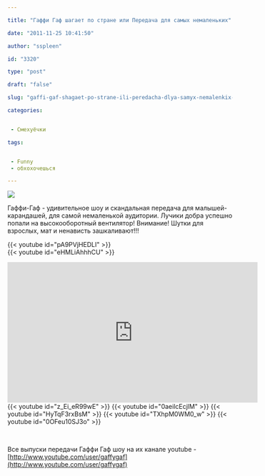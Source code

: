 ```yaml
---

title: "Гаффи Гаф шагает по стране или Передача для самых немаленьких"

date: "2011-11-25 10:41:50"

author: "sspleen"

id: "3320"

type: "post"

draft: "false"

slug: "gaffi-gaf-shagaet-po-strane-ili-peredacha-dlya-samyx-nemalenkix-2"

categories:


 - Смехуёчки

tags:


 - Funny
 - обхохочешься

---
```

[![](/uploads/2012/06/showgaff.png)](/2011/11/gaffi-gaf-shagaet-po-strane-ili-peredacha-dlya-samyx-nemalenkix-2/showgaff/)  
  
Гаффи-Гаф - удивительное шоу и скандальная передача для малышей-карандашей, для самой немаленькой аудитории. Лучики добра успешно попали на высокооборотный вентилятор! Внимание! Шутки для взрослых, мат и ненависть зашкаливают!!!  
  
{{< youtube id="pA9PVjHEDLI" >}}  
{{< youtube id="eHMLiAhhhCU" >}}  
<iframe src="http://www.youtube.com/embed/vpq_ab026zA?rel=0" height="315" width="560" frameborder="0"></iframe>  
{{< youtube id="z_Ei_eR99wE" >}}  
{{< youtube id="0aeilcEcjlM" >}}  
{{< youtube id="HyTqF3rxBsM" >}}  
{{< youtube id="TXhpM0WM0_w" >}}  
{{< youtube id="0OFeu10SJ3o" >}}  
  
   
  
Все выпуски передачи Гаффи Гаф шоу на их канале youtube - [http://www.youtube.com/user/gaffygaf](http://www.youtube.com/user/gaffygaf)